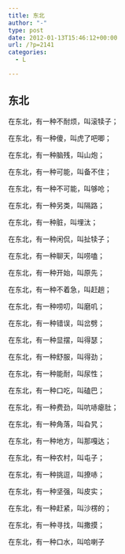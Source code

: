 ```yaml
---
title: 东北
author: "-"
type: post
date: 2012-01-13T15:46:12+00:00
url: /?p=2141
categories:
  - L

---
```

## 东北
在东北，有一种不耐烦，叫滚犊子；

在东北，有一种傻，叫虎了吧唧；

在东北，有一种脑残，叫山炮；

在东北，有一种可能，叫备不住；

在东北，有一种不可能，叫够呛；

在东北，有一种另类，叫隔路；

在东北，有一种脏，叫埋汰；

在东北，有一种闲侃，叫扯犊子；

在东北，有一种聊天，叫唠嗑；

在东北，有一种开始，叫原先；

在东北，有一种不着急，叫赶趟；

在东北，有一种唠叨，叫磨叽；

在东北，有一种错误，叫岔劈；

在东北，有一种显摆，叫得瑟；

在东北，有一种舒服，叫得劲；

在东北，有一种能耐，叫尿性；

在东北，有一种口吃，叫磕巴；

在东北，有一种费劲，叫吭哧瘪肚；

在东北，有一种角落，叫旮旯；

在东北，有一种地方，叫那嘎达；

在东北，有一种农村，叫屯子；

在东北，有一种挑逗，叫撩哧；

在东北，有一种坚强，叫皮实；

在东北，有一种赶紧，叫沙楞的；

在东北，有一种寻找，叫撒摸；

在东北，有一种口水，叫哈喇子